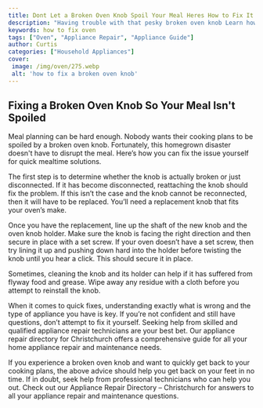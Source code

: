 ```yaml
---
title: Dont Let a Broken Oven Knob Spoil Your Meal Heres How to Fix It
description: "Having trouble with that pesky broken oven knob Learn how to quickly and easily fix it in this blog post so you can get back to cooking up delicious meals"
keywords: how to fix oven
tags: ["Oven", "Appliance Repair", "Appliance Guide"]
author: Curtis
categories: ["Household Appliances"]
cover: 
 image: /img/oven/275.webp
 alt: 'how to fix a broken oven knob'
---
```

## Fixing a Broken Oven Knob So Your Meal Isn't Spoiled
Meal planning can be hard enough. Nobody wants their cooking plans to be spoiled by a broken oven knob. Fortunately, this homegrown disaster doesn't have to disrupt the meal. Here’s how you can fix the issue yourself for quick mealtime solutions. 

The first step is to determine whether the knob is actually broken or just disconnected. If it has become disconnected, reattaching the knob should fix the problem. If this isn’t the case and the knob cannot be reconnected, then it will have to be replaced. You’ll need a replacement knob that fits your oven’s make. 

Once you have the replacement, line up the shaft of the new knob and the oven knob holder. Make sure the knob is facing the right direction and then secure in place with a set screw. If your oven doesn’t have a set screw, then try lining it up and pushing down hard into the holder before twisting the knob until you hear a click. This should secure it in place.

Sometimes, cleaning the knob and its holder can help if it has suffered from flyway food and grease. Wipe away any residue with a cloth before you attempt to reinstall the knob. 

When it comes to quick fixes, understanding exactly what is wrong and the type of appliance you have is key. If you’re not confident and still have questions, don’t attempt to fix it yourself. Seeking help from skilled and qualified appliance repair technicians are your best bet. Our appliance repair directory for Christchurch offers a comprehensive guide for all your home appliance repair and maintenance needs. 

If you experience a broken oven knob and want to quickly get back to your cooking plans, the above advice should help you get back on your feet in no time. If in doubt, seek help from professional technicians who can help you out. Check out our Appliance Repair Directory – Christchurch for answers to all your appliance repair and maintenance questions.

